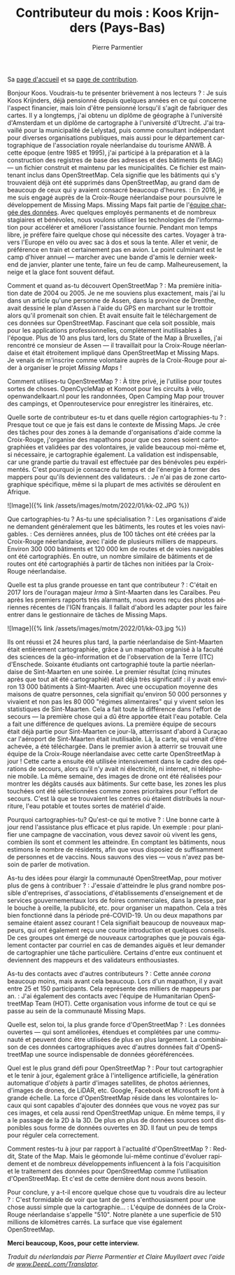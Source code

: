 ﻿---
title : "Contributeur du mois : Koos Krijnders (Pays-Bas)"
featured: kk-01.jpeg
layout: post
category: motm
author: Pierre Parmentier
lang: fr
---

Sa [page d'accueil](https://www.openstreetmap.org/user/koos%20krijnders) et sa [page de contribution](https://hdyc.neis-one.org/?koos%20krijnders).

Bonjour Koos. Voudrais-tu te présenter brièvement à nos lecteurs ?
: Je suis Koos Krijnders, déjà pensionné depuis quelques années en ce qui concerne l'aspect financier, mais loin d'être pensionné lorsqu'il s'agit de fabriquer des cartes. Il y a longtemps, j'ai obtenu un diplôme de géographe à l'université d'Amsterdam et un diplôme de cartographe à l'université d'Utrecht. J'ai travaillé pour la municipalité de Lelystad, puis comme consultant indépendant pour diverses organisations publiques, mais aussi pour le département cartographique de l'association royale néerlandaise du tourisme ANWB. À cette époque (entre 1985 et 1995), j'ai participé à la préparation et à la construction des registres de base des adresses et des bâtiments (le BAG) — un fichier construit et maintenu par les municipalités. Ce fichier est maintenant inclus dans OpenStreetMap. Cela signifie que les bâtiments qui s'y trouvaient déjà ont été supprimés dans OpenStreetMap, au grand dam de beaucoup de ceux qui y avaient consacré beaucoup d'heures.
: En 2016, je me suis engagé auprès de la Croix-Rouge néerlandaise pour poursuivre le développement de Missing Maps. Missing Maps fait partie de l'[équipe chargée des données](https://www.510.global/). Avec quelques employés permanents et de nombreux stagiaires et bénévoles, nous voulons utiliser les technologies de l'information pour accélérer et améliorer l'assistance fournie. Pendant mon temps libre, je préfère faire quelque chose qui nécessite des cartes. Voyager à travers l'Europe en vélo ou avec sac à dos et sous la tente. Aller et venir, de préférence en train et certainement pas en avion. Le point culminant est le camp d'hiver annuel — marcher avec une bande d'amis le dernier week-end de janvier, planter une tente, faire un feu de camp. Malheureusement, la neige et la glace font souvent défaut.

Comment et quand as-tu découvert OpenStreetMap ?
: Ma première initiation date de 2004 ou 2005. Je ne me souviens plus exactement, mais j'ai lu dans un article qu'une personne de Assen, dans la province de Drenthe, avait dessiné le plan d'Assen à l'aide du GPS en marchant sur le trottoir alors qu'il promenait son chien. Et avait ensuite fait le téléchargement de ces données sur OpenStreetMap. Fascinant que cela soit possible, mais pour les applications professionnelles, complètement inutilisables à l'époque. Plus de 10 ans plus tard, lors du State of the Map à Bruxelles, j'ai rencontré ce monsieur de Assen — il travaillait pour la Croix-Rouge néerlandaise et était étroitement impliqué dans OpenStreetMap et Missing Maps. Je venais de m'inscrire comme volontaire auprès de la Croix-Rouge pour aider à organiser le projet *Missing Maps* !

Comment utilises-tu OpenStreetMap ?
: À titre privé, je l'utilise pour toutes sortes de choses. OpenCycleMap et Komoot pour les circuits à vélo, openwandelkaart.nl pour les randonnées, Open Camping Map pour trouver des campings, et Openrouteservice pour enregistrer les itinéraires, etc.

Quelle sorte de contributeur es-tu et dans quelle région cartographies-tu ?
: Presque tout ce que je fais est dans le contexte de Missing Maps. Je crée des tâches pour des zones à la demande d'organisations d'aide comme la Croix-Rouge, j'organise des mapathons pour que ces zones soient cartographiées et validées par des volontaires, je valide beaucoup moi-même et, si nécessaire, je cartographie également. La validation est indispensable, car une grande partie du travail est effectuée par des bénévoles peu expérimentés. C'est pourquoi je consacre du temps et de l'énergie à former des mappers pour qu'ils deviennent des validateurs.
: Je n'ai pas de zone cartographique spécifique, même si la plupart de mes activités se déroulent en Afrique.

![Image]({% link /assets/images/motm/2022/01/kk-02.JPG %})

Que cartographies-tu ? As-tu une spécialisation ?
: Les organisations d'aide ne demandent généralement que les bâtiments, les routes et les voies navigables.
: Ces dernières années, plus de 100 tâches ont été créées par la Croix-Rouge néerlandaise, avec l'aide de plusieurs milliers de mappeurs. Environ 300&nbsp;000 bâtiments et 120&nbsp;000 km de routes et de voies navigables ont été cartographiés. En outre, un nombre similaire de bâtiments et de routes ont été cartographiés à partir de tâches non initiées par la Croix-Rouge néerlandaise.

Quelle est ta plus grande prouesse en tant que contributeur ?
: C'était en 2017 lors de l'ouragan majeur *Irma* à Sint-Maarten dans les Caraïbes. Peu après les premiers rapports très alarmants, nous avons reçu des photos aériennes récentes de l'IGN français. Il fallait d'abord les adapter pour les faire entrer dans le gestionnaire de tâches de Missing Maps.

![Image]({% link /assets/images/motm/2022/01/kk-03.jpg %})

Ils ont réussi et 24 heures plus tard, la partie néerlandaise de Sint-Maarten était entièrement cartographiée, grâce à un mapathon organisé à la faculté des sciences de la géo-information et de l'observation de la Terre (ITC) d'Enschede. Soixante étudiants ont cartographié toute la partie néerlandaise de Sint-Maarten en une soirée. Le premier résultat (cinq minutes après que tout ait été cartographié) était déjà très significatif : il y avait environ 13&nbsp;000 bâtiments à Sint-Maarten. Avec une occupation moyenne des maisons de quatre personnes, cela signifiait qu'environ 50&nbsp;000 personnes y vivaient et non pas les 80&nbsp;000 "régimes alimentaires" qui y vivent selon les statistiques de Sint-Maarten. Cela a fait toute la différence dans l'effort de secours — la première chose qui a dû être apportée était l'eau potable. Cela a fait une différence de quelques avions.
La première équipe de secours était déjà partie pour Sint-Maarten ce jour-là, atterrissant d'abord à Curaçao car l'aéroport de Sint-Maarten était inutilisable. Là, la carte, qui venait d'être achevée, a été téléchargée. Dans le premier avion à atterrir se trouvait une équipe de la Croix-Rouge néerlandaise avec cette carte OpenStreetMap à jour ! Cette carte a ensuite été utilisée intensivement dans le cadre des opérations de secours, alors qu'il n'y avait ni électricité, ni internet, ni téléphonie mobile.
La même semaine, des images de drone ont été réalisées pour montrer les dégâts causés aux bâtiments. Sur cette base, les zones les plus touchées ont été sélectionnées comme zones prioritaires pour l'effort de secours. C'est là que se trouvaient les centres où étaient distribués la nourriture, l'eau potable et toutes sortes de matériel d'aide.

Pourquoi cartographies-tu? Qu'est-ce qui te motive ?
: Une bonne carte à jour rend l'assistance plus efficace et plus rapide. Un exemple : pour planifier une campagne de vaccination, vous devez savoir où vivent les gens, combien ils sont et comment les atteindre. En comptant les bâtiments, nous estimons le nombre de résidents, afin que vous disposiez de suffisamment de personnes et de vaccins. Nous sauvons des vies — vous n'avez pas besoin de parler de motivation.

As-tu des idées pour élargir la communauté OpenStreetMap, pour motiver plus de gens à contribuer ?
: J'essaie d'atteindre le plus grand nombre possible d'entreprises, d'associations, d'établissements d'enseignement et de services gouvernementaux lors de foires commerciales, dans la presse, par le bouche à oreille, la publicité, etc. pour organiser un mapathon. Cela a très bien fonctionné dans la période pré-COVID-19. Un ou deux mapathons par semaine étaient assez courant ! Cela signifiait beaucoup de nouveaux mappeurs, qui ont également reçu une courte introduction et quelques conseils. De ces groupes ont émergé de nouveaux cartographes que je pouvais également contacter par courriel en cas de demandes aiguës et leur demander de cartographier une tâche particulière. Certains d'entre eux continuent et deviennent des mappeurs et des validateurs enthousiastes.

As-tu des contacts avec d'autres contributeurs ?
: Cette année *corona* beaucoup moins, mais avant cela beaucoup. Lors d'un mapathon, il y avait entre 25 et 150 participants. Cela représente des milliers de mappeurs par an.
: J'ai également des contacts avec l'équipe de Humanitarian OpenStreetMap Team (HOT). Cette organisation vous informe de tout ce qui se passe au sein de la communauté Missing Maps.

Quelle est, selon toi, la plus grande force d'OpenStreetMap ?
: Les données ouvertes — qui sont améliorées, étendues et complétées par une communauté et peuvent donc être utilisées de plus en plus largement. La combinaison de ces données cartographiques avec d'autres données fait d'OpenStreetMap une source indispensable de données géoréférencées.

Quel est le plus grand défi pour OpenStreetMap ?
: Pour tout cartographier et le tenir à jour, également grâce à l'intelligence artificielle, la génération automatique d'*objets* à partir d'images satellites, de photos aériennes, d'images de drones, de LiDAR, etc. Google, Facebook et Microsoft le font à grande échelle. La force d'OpenStreetMap réside dans les volontaires locaux qui sont capables d'ajouter des données que vous ne voyez pas sur ces images, et cela aussi rend OpenStreetMap unique. En même temps, il y a le passage de la 2D à la 3D. De plus en plus de données sources sont disponibles sous forme de données ouvertes en 3D. Il faut un peu de temps pour réguler cela correctement.

Comment restes-tu à jour par rapport à l'actualité d'OpenStreetMap ?
: Reddit, State of the Map. Mais le géomonde lui-même continue d'évoluer rapidement et de nombreux développements influencent à la fois l'acquisition et le traitement des données pour OpenStreetMap comme l'utilisation d'OpenStreetMap. Et c'est de cette dernière dont nous avons besoin.

Pour conclure, y a-t-il encore quelque chose que tu voudrais dire au lecteur ?
: C'est formidable de voir que tant de gens s'enthousiasment pour une chose aussi simple que la cartographie...
: L'équipe de données de la Croix-Rouge néerlandaise s'appelle "510". Notre planète a une superficie de 510 millions de kilomètres carrés. La surface que vise également OpenStreetMap.

**Merci beaucoup, Koos, pour cette interview.**

*Traduit du néerlandais par Pierre Parmentier et Claire Muyllaert avec l'aide de www.DeepL.com/Translator.*
